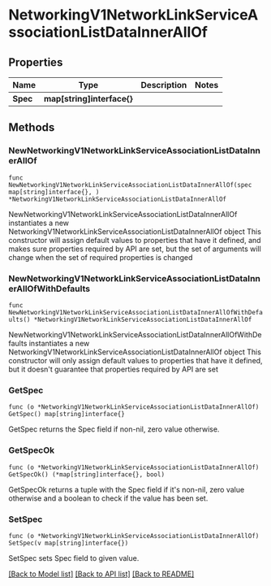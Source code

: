 # NetworkingV1NetworkLinkServiceAssociationListDataInnerAllOf

## Properties

Name | Type | Description | Notes
------------ | ------------- | ------------- | -------------
**Spec** | **map[string]interface{}** |  | 

## Methods

### NewNetworkingV1NetworkLinkServiceAssociationListDataInnerAllOf

`func NewNetworkingV1NetworkLinkServiceAssociationListDataInnerAllOf(spec map[string]interface{}, ) *NetworkingV1NetworkLinkServiceAssociationListDataInnerAllOf`

NewNetworkingV1NetworkLinkServiceAssociationListDataInnerAllOf instantiates a new NetworkingV1NetworkLinkServiceAssociationListDataInnerAllOf object
This constructor will assign default values to properties that have it defined,
and makes sure properties required by API are set, but the set of arguments
will change when the set of required properties is changed

### NewNetworkingV1NetworkLinkServiceAssociationListDataInnerAllOfWithDefaults

`func NewNetworkingV1NetworkLinkServiceAssociationListDataInnerAllOfWithDefaults() *NetworkingV1NetworkLinkServiceAssociationListDataInnerAllOf`

NewNetworkingV1NetworkLinkServiceAssociationListDataInnerAllOfWithDefaults instantiates a new NetworkingV1NetworkLinkServiceAssociationListDataInnerAllOf object
This constructor will only assign default values to properties that have it defined,
but it doesn't guarantee that properties required by API are set

### GetSpec

`func (o *NetworkingV1NetworkLinkServiceAssociationListDataInnerAllOf) GetSpec() map[string]interface{}`

GetSpec returns the Spec field if non-nil, zero value otherwise.

### GetSpecOk

`func (o *NetworkingV1NetworkLinkServiceAssociationListDataInnerAllOf) GetSpecOk() (*map[string]interface{}, bool)`

GetSpecOk returns a tuple with the Spec field if it's non-nil, zero value otherwise
and a boolean to check if the value has been set.

### SetSpec

`func (o *NetworkingV1NetworkLinkServiceAssociationListDataInnerAllOf) SetSpec(v map[string]interface{})`

SetSpec sets Spec field to given value.



[[Back to Model list]](../README.md#documentation-for-models) [[Back to API list]](../README.md#documentation-for-api-endpoints) [[Back to README]](../README.md)


